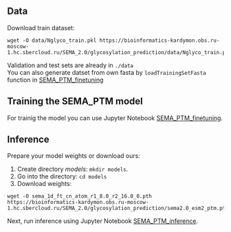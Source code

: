 ## Data
Download train dataset:
```
wget -O data/Nglyco_train.pkl https://bioinformatics-kardymon.obs.ru-moscow-1.hc.sbercloud.ru/SEMA_2.0/glycosylation_prediction/data/Nglyco_train.pkl
```
Validation and test sets are already in `./data` \
You can also generate datset from own fasta by `loadTrainingSetFasta` function in [SEMA_PTM_finetuning](https://github.com/AIRI-Institute/SEMAi/blob/main/glycosylation_prediction/SEMA_PTM/PTM_finetuning.ipynb)


## Training the SEMA_PTM model
For trainig the model you can use Jupyter Notebook [SEMA_PTM_finetuning](https://github.com/AIRI-Institute/SEMAi/blob/main/glycosylation_prediction/SEMA_PTM/PTM_finetuning.ipynb).

## Inference
Prepare your model weights or download ours:<br />
1. Create directory *models*: `mkdir models`.
2. Go into the directory: `cd models`
4. Download weights:
```
wget -O sema_1d_ft_cn_atom_r1_8.0_r2_16.0_0.pth https://bioinformatics-kardymon.obs.ru-moscow-1.hc.sbercloud.ru/SEMA_2.0/glycosylation_prediction/sema2.0_esm2_ptm.pth 
   ```


Next, run inference using Jupyter Notebook [SEMA_PTM_inference](https://github.com/AIRI-Institute/SEMAi/blob/main/glycosylation_prediction/SEMA_PTM/PTM_inference.ipynb).
